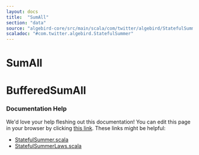```yaml
---
layout: docs
title:  "SumAll"
section: "data"
source: "algebird-core/src/main/scala/com/twitter/algebird/StatefulSummer.scala"
scaladoc: "#com.twitter.algebird.StatefulSummer"
---
```


# SumAll

# BufferedSumAll

### Documentation Help

We'd love your help fleshing out this documentation! You can edit this page in your browser by clicking [this link](https://github.com/twitter/algebird/edit/develop/docs/src/main/tut/datatypes/summer/sum_all.md). These links might be helpful:

- [StatefulSummer.scala](https://github.com/twitter/algebird/blob/develop/algebird-core/src/main/scala/com/twitter/algebird/StatefulSummer.scala)
- [StatefulSummerLaws.scala](https://github.com/twitter/algebird/blob/develop/algebird-test/src/main/scala/com/twitter/algebird/StatefulSummerLaws.scala)
